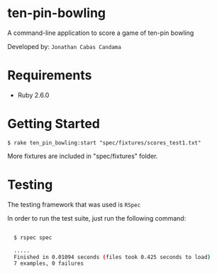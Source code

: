 ten-pin-bowling
===================
A command-line application to score a game of  ten-pin bowling

Developed by: `Jonathan Cabas Candama`

# Requirements

* Ruby 2.6.0

# Getting Started

``
  $ rake ten_pin_bowling:start "spec/fixtures/scores_test1.txt"
``

More fixtures are included in "spec/fixtures" folder.

# Testing

The testing framework that was used is `RSpec`

In order to run the test suite, just run the following command:

```sh

  $ rspec spec

  .....
  Finished in 0.01094 seconds (files took 0.425 seconds to load)
  7 examples, 0 failures
```
